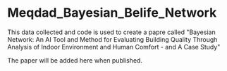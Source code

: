 # Meqdad_Bayesian_Belife_Network
This data collected and code is used to create a papre called 
"Bayesian Network: An AI Tool and Method for Evaluating Building Quality Through Analysis of Indoor Environment and Human Comfort - and A
Case Study"

The paper will be added here when published. 

